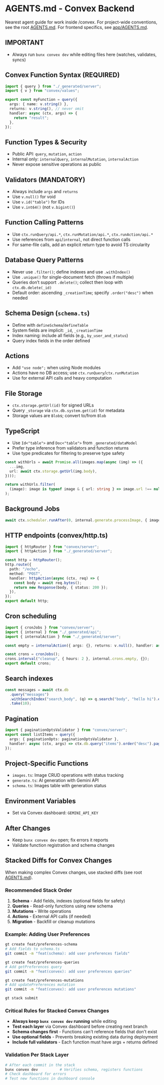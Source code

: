 # AGENTS.md - Convex Backend

Nearest agent guide for work inside /convex. For project-wide conventions, see the root [AGENTS.md](../AGENTS.md). For frontend specifics, see [app/AGENTS.md](../app/AGENTS.md).

## IMPORTANT
- Always run `bunx convex dev` while editing files here (watches, validates, syncs)

## Convex Function Syntax (REQUIRED)

```ts
import { query } from "./_generated/server";
import { v } from "convex/values";

export const myFunction = query({
  args: { name: v.string() },
  returns: v.string(), // never omit
  handler: async (ctx, args) => {
    return "result";
  },
});
```

## Function Types & Security
- Public API: `query`, `mutation`, `action`
- Internal only: `internalQuery`, `internalMutation`, `internalAction`
- Never expose sensitive operations as public

## Validators (MANDATORY)
- Always include `args` and `returns`
- Use `v.null()` for void
- Use `v.id("table")` for IDs
- Use `v.int64()` (not `v.bigint()`)

## Function Calling Patterns
- Use `ctx.runQuery/api.*`, `ctx.runMutation/api.*`, `ctx.runAction/api.*`
- Use references from `api`/`internal`, not direct function calls
- For same-file calls, add an explicit return type to avoid TS circularity

## Database Query Patterns
- Never use `.filter()`; define indexes and use `.withIndex()`
- Use `.unique()` for single-document fetch (throws if multiple)
- Queries don’t support `.delete()`; collect then loop with `ctx.db.delete(_id)`
- Default order: ascending `_creationTime`; specify `.order("desc")` when needed

## Schema Design (`schema.ts`)
- Define with `defineSchema`/`defineTable`
- System fields are implicit: `_id`, `_creationTime`
- Index naming: include all fields (e.g., `by_user_and_status`)
- Query index fields in the order defined

## Actions
- Add `"use node";` when using Node modules
- Actions have no DB access; use `ctx.runQuery`/`ctx.runMutation`
- Use for external API calls and heavy computation

## File Storage
- `ctx.storage.getUrl(id)` for signed URLs
- Query `_storage` via `ctx.db.system.get(id)` for metadata
- Storage values are `Blob`s; convert to/from `Blob`

## TypeScript
- Use `Id<"table">` and `Doc<"table">` from `_generated/dataModel`
- Prefer type inference from validators and function returns
- Use type predicates for filtering to preserve type safety

```ts
const withUrls = await Promise.all(images.map(async (img) => ({
  ...img,
  url: await ctx.storage.getUrl(img.body),
})));

return withUrls.filter(
  (image): image is typeof image & { url: string } => image.url !== null
);
```

## Background Jobs
```ts
await ctx.scheduler.runAfter(0, internal.generate.processImage, { imageId });
```

## HTTP endpoints (convex/http.ts)
```ts
import { httpRouter } from "convex/server";
import { httpAction } from "./_generated/server";

const http = httpRouter();
http.route({
  path: "/echo",
  method: "POST",
  handler: httpAction(async (ctx, req) => {
    const body = await req.bytes();
    return new Response(body, { status: 200 });
  }),
});
export default http;
```

## Cron scheduling
```ts
import { cronJobs } from "convex/server";
import { internal } from "./_generated/api";
import { internalAction } from "./_generated/server";

const empty = internalAction({ args: {}, returns: v.null(), handler: async () => null });

const crons = cronJobs();
crons.interval("cleanup", { hours: 2 }, internal.crons.empty, {});
export default crons;
```

## Search indexes
```ts
const messages = await ctx.db
  .query("messages")
  .withSearchIndex("search_body", (q) => q.search("body", "hello hi").eq("channel", "#general"))
  .take(10);
```

## Pagination
```ts
import { paginationOptsValidator } from "convex/server";
export const listItems = query({
  args: { paginationOpts: paginationOptsValidator },
  handler: async (ctx, args) => ctx.db.query("items").order("desc").paginate(args.paginationOpts),
});
```

## Project-Specific Functions
- `images.ts`: Image CRUD operations with status tracking
- `generate.ts`: AI generation with Gemini API
- `schema.ts`: Images table with generation status

## Environment Variables
- Set via Convex dashboard: `GEMINI_API_KEY`

## After Changes
- Keep `bunx convex dev` open; fix errors it reports
- Validate function registration and schema changes

## Stacked Diffs for Convex Changes

When making complex Convex changes, use stacked diffs (see root [AGENTS.md](../AGENTS.md#git-workflow-stacked-diffs-with-graphite)).

### Recommended Stack Order

1. **Schema** - Add fields, indexes (optional fields for safety)
2. **Queries** - Read-only functions using new schema
3. **Mutations** - Write operations
4. **Actions** - External API calls (if needed)
5. **Migration** - Backfill or cleanup mutations

### Example: Adding User Preferences

```bash
gt create feat/preferences-schema
# Add fields to schema.ts
git commit -m "feat(schema): add user preferences fields"

gt create feat/preferences-queries
# Add getPreferences query
git commit -m "feat(convex): add user preferences queries"

gt create feat/preferences-mutations
# Add updatePreferences mutation
git commit -m "feat(convex): add user preferences mutations"

gt stack submit
```

### Critical Rules for Stacked Convex Changes

- **Always keep `bunx convex dev` running** while editing
- **Test each layer** via Convex dashboard before creating next branch
- **Schema changes first** - Functions can't reference fields that don't exist
- **Use optional fields** - Prevents breaking existing data during deployment
- **Include full validators** - Each function must have args + returns defined

### Validation Per Stack Layer

```bash
# After each commit in the stack
bunx convex dev          # Verifies schema, registers functions
# Check dashboard for errors
# Test new functions in dashboard console
```

